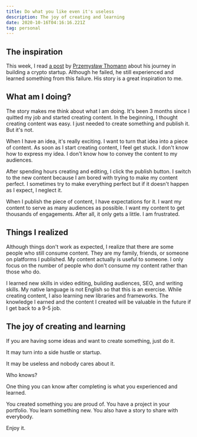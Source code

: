 ```yaml
---
title: Do what you like even it's useless
description: The joy of creating and learning
date: 2020-10-16T04:16:16.221Z
tag: personal
---
```

## The inspiration

This week, I read [a post](https://dev.to/_pthomann/how-i-lost-1-year-of-life-doing-failed-crypto-startup-5hlp) by [Przemysław Thomann](https://twitter.com/_pthomann) about his journey in building a crypto startup. Although he failed, he still experienced and learned something from this failure. His story is a great inspiration to me.

## What am I doing?

The story makes me think about what I am doing. It's been 3 months since I quitted my job and started creating content. In the beginning, I thought creating content was easy. I just needed to create something and publish it. But it's not.

When I have an idea, it's really exciting. I want to turn that idea into a piece of content. As soon as I start creating content, I feel get stuck. I don't know how to express my idea. I don't know how to convey the content to my audiences.

After spending hours creating and editing, I click the publish button. I switch to the new content because I am bored with trying to make my content perfect. I sometimes try to make everything perfect but if it doesn't happen as I expect, I neglect it.

When I publish the piece of content, I have expectations for it. I want my content to serve as many audiences as possible. I want my content to get thousands of engagements. After all, it only gets a little. I am frustrated.

## Things I realized

Although things don't work as expected, I realize that there are some people who still consume content. They are my family, friends, or someone on platforms I published. My content actually is useful to someone. I only focus on the number of people who don't consume my content rather than those who do.

I learned new skills in video editing, building audiences, SEO, and writing skills. My native language is not English so that this is an exercise. While creating content, I also learning new libraries and frameworks. The knowledge I earned and the content I created will be valuable in the future if I get back to a 9-5 job.

## The joy of creating and learning

If you are having some ideas and want to create something, just do it.

It may turn into a side hustle or startup.

It may be useless and nobody cares about it.

Who knows?

One thing you can know after completing is what you experienced and learned.

You created something you are proud of. You have a project in your portfolio. You learn something new. You also have a story to share with everybody.

Enjoy it.